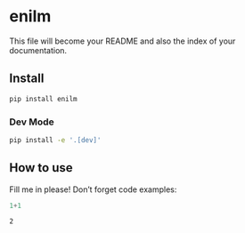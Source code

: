 # enilm

<!-- WARNING: THIS FILE WAS AUTOGENERATED! DO NOT EDIT! -->

This file will become your README and also the index of your
documentation.

## Install

``` sh
pip install enilm
```

### Dev Mode

``` sh
pip install -e '.[dev]'
```

## How to use

Fill me in please! Don’t forget code examples:

``` python
1+1
```

    2
